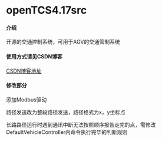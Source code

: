 # openTCS4.17src

#### 介绍
开源的交通控制系统，可用于AGV的交通管制系统

#### 使用方式请见CSDN博客
[CSDN博客地址](https://blog.csdn.net/jielounlee/article/details/104002394)

#### 修改部分

添加Modbus驱动

路径发送改为整段路径发送，路径格式为x，y坐标点

长路路径运行时遇到通讯中断无法按照顺序报告走完的点，需修改DefaultVehicleController内命令执行完毕的判断规则